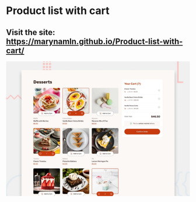 # Product list with cart

## Visit the site: https://marynamln.github.io/Product-list-with-cart/

![Design preview for the Product list with cart coding challenge](./preview.jpg)
